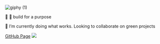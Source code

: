 ![giphy (1)](https://user-images.githubusercontent.com/21232416/154744237-3bf21a83-d270-4268-954d-4b6f4b481ee7.gif)

👋 
 👀 build for a purpose
 
 🌱 I’m currently doing what works.
  Looking to collaborate on green projects

[GitHub Page](https://couchmeka.github.io)
![](https://komarev.com/ghpvc/?username=couchmeka&color=green)
